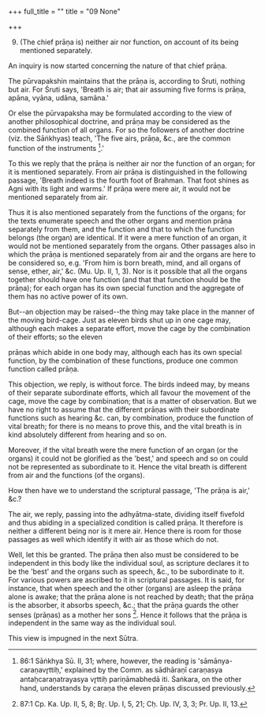 +++
full_title = ""
title = "09 None"

+++


9. (The chief prāṇa is) neither air nor function, on account of its being mentioned separately.

An inquiry is now started concerning the nature of that chief prāṇa.

The pūrvapakshin maintains that the prāṇa is, according to Śruti, nothing but air. For Śruti says, 'Breath is air; that air assuming five forms is prāṇa, apāna, vyāna, udāna, samāna.'

Or else the pūrvapaksha may be formulated according to the view of another philosophical doctrine, and prāṇa may be considered as the combined function of all organs. For so the followers of another doctrine (viz. the Sāṅkhyas) teach, 'The five airs, prāṇa, &c., are the common function of the instruments [^fn_56].'

[^fn_56]: 86:1 Sāṅkhya Sū. II, 31; where, however, the reading is 'sāmānya-caraṇavr̥ttiḥ,' explained by the Comm. as sādhāraṇī caraṇasya antaḥcaraṇatrayasya vr̥ttiḥ pariṇāmabhedā iti. Śaṅkara, on the other hand, understands by caraṇa the eleven prāṇas discussed previously.

To this we reply that the prāṇa is neither air nor the function of an organ; for it is mentioned separately. From air prāṇa is distinguished in the following passage, 'Breath indeed is the fourth foot of Brahman. That foot shines as Agni with its light and warms.' If prāṇa were mere air, it would not be mentioned separately from air.

Thus it is also mentioned separately from the functions of the organs; for the texts enumerate speech and the other organs and mention prāṇa separately from them, and the function and that to which the function belongs (the organ) are identical. If it were a mere function of an organ, it would not be mentioned separately from the organs. Other passages also in which the prāṇa is mentioned separately from air and the organs are here to be considered so, e.g. 'From him is born breath, mind, and all organs of sense, ether, air,' &c. (Mu. Up. II, 1, 3). Nor is it possible that all the organs together should have one function (and that that function should be the prāṇa); for each organ has its own special function and the aggregate of them has no active power of its own.

But--an objection may be raised--the thing may take place in the manner of the moving bird-cage. Just as eleven birds shut up in one cage may, although each makes a separate effort, move the cage by the combination of their efforts; so the eleven

prāṇas which abide in one body may, although each has its own special function, by the combination of these functions, produce one common function called prāṇa.

This objection, we reply, is without force. The birds indeed may, by means of their separate subordinate efforts, which all favour the movement of the cage, move the cage by combination; that is a matter of observation. But we have no right to assume that the different prāṇas with their subordinate functions such as hearing &c. can, by combination, produce the function of vital breath; for there is no means to prove this, and the vital breath is in kind absolutely different from hearing and so on.

Moreover, if the vital breath were the mere function of an organ (or the organs) it could not be glorified as the 'best,' and speech and so on could not be represented as subordinate to it. Hence the vital breath is different from air and the functions (of the organs).

How then have we to understand the scriptural passage, 'The prāṇa is air,' &c.?

The air, we reply, passing into the adhyātma-state, dividing itself fivefold and thus abiding in a specialized condition is called prāṇa. It therefore is neither a different being nor is it mere air. Hence there is room for those passages as well which identify it with air as those which do not.

Well, let this be granted. The prāṇa then also must be considered to be independent in this body like the individual soul, as scripture declares it to be the 'best' and the organs such as speech, &c., to be subordinate to it. For various powers are ascribed to it in scriptural passages. It is said, for instance, that when speech and the other (organs) are asleep the prāṇa alone is awake; that the prāṇa alone is not reached by death; that the prāṇa is the absorber, it absorbs speech, &c.; that the prāṇa guards the other senses (prāṇas) as a mother her sons [^fn_57]. Hence it follows that the prāṇa is independent in the same way as the individual soul.

This view is impugned in the next Sūtra.

[^fn_57]: 87:1 Cp. Ka. Up. II, 5, 8; Br̥. Up. I, 5, 21; Cḥ. Up. IV, 3, 3; Pr. Up. II, 13.

